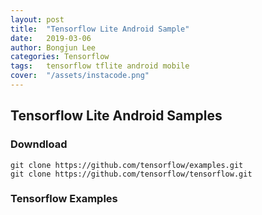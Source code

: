 ```yaml
---
layout: post
title:  "Tensorflow Lite Android Sample"
date:   2019-03-06
author: Bongjun Lee
categories: Tensorflow
tags:	tensorflow tflite android mobile
cover:  "/assets/instacode.png"
---
```


## Tensorflow Lite Android Samples

### Downdload
<pre><code class="bash">git clone https://github.com/tensorflow/examples.git
git clone https://github.com/tensorflow/tensorflow.git</code></pre>

### Tensorflow Examples
